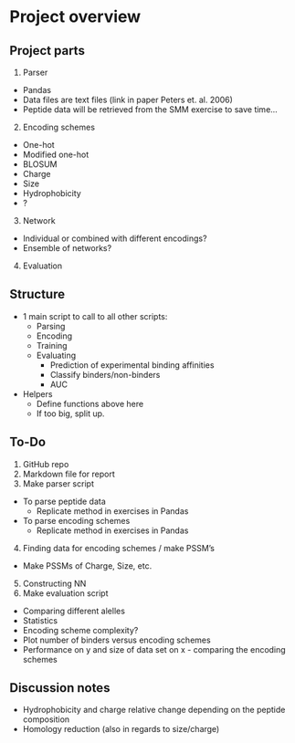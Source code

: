 # Project overview
## Project parts
1. Parser
  * Pandas
  * Data files are text files (link in paper Peters et. al. 2006)
  * Peptide data will be retrieved from the SMM exercise to save time...
2. Encoding schemes
  * One-hot
  * Modified one-hot
  * BLOSUM
  * Charge
  * Size
  * Hydrophobicity
  * ?
3. Network
  * Individual or combined with different encodings?
  * Ensemble of networks?
4. Evaluation

## Structure
- 1 main script to call to all other scripts:
  * Parsing
  * Encoding
  * Training
  * Evaluating
    *  Prediction of experimental binding affinities
    *  Classify binders/non-binders
    *  AUC
- Helpers
  * Define functions above here
  * If too big, split up.

## To-Do
1. GitHub repo
2. Markdown file for report
3.	Make parser script
  * To parse peptide data
    * Replicate method in exercises in Pandas
  * To parse encoding schemes
    * Replicate method in exercises in Pandas
4. Finding data for encoding schemes / make PSSM’s
  * Make PSSMs of Charge, Size, etc.
5. Constructing NN
6. Make evaluation script
 * Comparing different alelles
 * Statistics
 * Encoding scheme complexity?
 * Plot number of binders versus encoding schemes
 * Performance on y and size of data set on x - comparing the encoding schemes 

## Discussion notes
-	Hydrophobicity and charge relative change depending on the peptide composition
-	Homology reduction (also in regards to size/charge)
